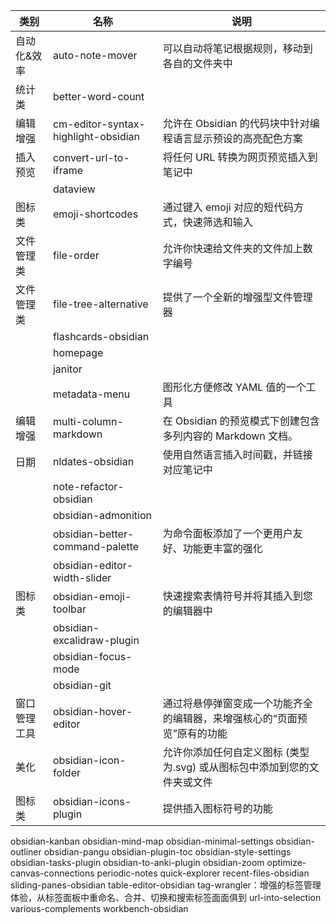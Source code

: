 | 类别         | 名称                                | 说明                                                                     |
| ------------ | ----------------------------------- | ------------------------------------------------------------------------ |
| 自动化&效率  | auto-note-mover                     | 可以自动将笔记根据规则，移动到各自的文件夹中                             |
| 统计类       | better-word-count                   |                                                                          |
| 编辑增强     | cm-editor-syntax-highlight-obsidian | 允许在 Obsidian 的代码块中针对编程语言显示预设的高亮配色方案             |
| 插入预览     | convert-url-to-iframe               | 将任何 URL 转换为网页预览插入到笔记中                                    |
|              | dataview                            |                                                                          |
| 图标类       | emoji-shortcodes                    | 通过键入 emoji 对应的短代码方式，快速筛选和输入                          |
| 文件管理类   | file-order                          | 允许你快速给文件夹的文件加上数字编号                                     |
| 文件管理类   | file-tree-alternative               | 提供了一个全新的增强型文件管理器                                         |
|              | flashcards-obsidian                 |                                                                          |
|              | homepage                            |                                                                          |
|              | janitor                             |                                                                          |
|              | metadata-menu                       | 图形化方便修改 YAML 值的一个工具                                         |
| 编辑增强     | multi-column-markdown               | 在 Obsidian 的预览模式下创建包含多列内容的 Markdown 文档。               |
| 日期         | nldates-obsidian                    | 使用自然语言插入时间戳，并链接对应笔记中                                 |
|              | note-refactor-obsidian              |                                                                          |
|              | obsidian-admonition                 |                                                                          |
|              | obsidian-better-command-palette     | 为命令面板添加了一个更用户友好、功能更丰富的强化                         |
|              | obsidian-editor-width-slider        |                                                                          |
| 图标类       | obsidian-emoji-toolbar              | 快速搜索表情符号并将其插入到您的编辑器中                                 |
|              | obsidian-excalidraw-plugin          |                                                                          |
|              | obsidian-focus-mode                 |                                                                          |
|              | obsidian-git                        |                                                                          |
| 窗口管理工具 | obsidian-hover-editor               | 通过将悬停弹窗变成一个功能齐全的编辑器，来增强核心的“页面预览”原有的功能 |
| 美化| obsidian-icon-folder                | 允许你添加任何自定义图标 (类型为.svg) 或从图标包中添加到您的文件夹或文件 |
|  图标类            | obsidian-icons-plugin |提供插入图标符号的功能|




obsidian-kanban
obsidian-mind-map
obsidian-minimal-settings
obsidian-outliner
obsidian-pangu
obsidian-plugin-toc
obsidian-style-settings
obsidian-tasks-plugin
obsidian-to-anki-plugin
obsidian-zoom
optimize-canvas-connections
periodic-notes
quick-explorer
recent-files-obsidian
sliding-panes-obsidian
table-editor-obsidian
tag-wrangler：增强的标签管理体验，从标签面板中重命名、合并、切换和搜索标签面面俱到
url-into-selection
various-complements
workbench-obsidian